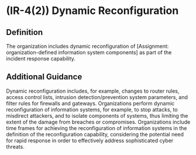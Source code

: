 
# (IR-4(2)) Dynamic Reconfiguration

## Definition

The organization includes dynamic reconfiguration of [Assignment: organization-defined information system components] as part of the incident response capability.

## Additional Guidance

Dynamic reconfiguration includes, for example, changes to router rules, access control lists, intrusion detection/prevention system parameters, and filter rules for firewalls and gateways. Organizations perform dynamic reconfiguration of information systems, for example, to stop attacks, to misdirect attackers, and to isolate components of systems, thus limiting the extent of the damage from breaches or compromises. Organizations include time frames for achieving the reconfiguration of information systems in the definition of the reconfiguration capability, considering the potential need for rapid response in order to effectively address sophisticated cyber threats.
